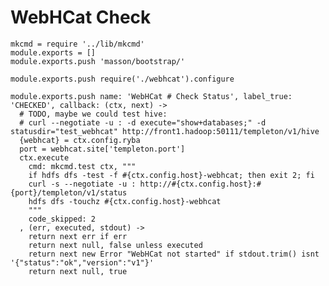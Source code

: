 
# WebHCat Check

    mkcmd = require '../lib/mkcmd'
    module.exports = []
    module.exports.push 'masson/bootstrap/'

    module.exports.push require('./webhcat').configure

    module.exports.push name: 'WebHCat # Check Status', label_true: 'CHECKED', callback: (ctx, next) ->
      # TODO, maybe we could test hive:
      # curl --negotiate -u : -d execute="show+databases;" -d statusdir="test_webhcat" http://front1.hadoop:50111/templeton/v1/hive
      {webhcat} = ctx.config.ryba
      port = webhcat.site['templeton.port']
      ctx.execute
        cmd: mkcmd.test ctx, """
        if hdfs dfs -test -f #{ctx.config.host}-webhcat; then exit 2; fi
        curl -s --negotiate -u : http://#{ctx.config.host}:#{port}/templeton/v1/status
        hdfs dfs -touchz #{ctx.config.host}-webhcat
        """
        code_skipped: 2
      , (err, executed, stdout) ->
        return next err if err
        return next null, false unless executed
        return next new Error "WebHCat not started" if stdout.trim() isnt '{"status":"ok","version":"v1"}'
        return next null, true